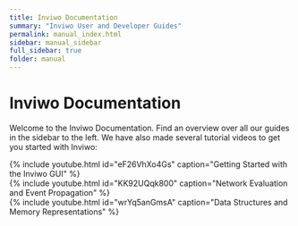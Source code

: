 ```yaml
---
title: Inviwo Documentation
summary: "Inviwo User and Developer Guides"
permalink: manual_index.html
sidebar: manual_sidebar
full_sidebar: true
folder: manual
---
```


# Inviwo Documentation

Welcome to the Inviwo Documentation. Find an overview over all our guides in the sidebar to the left.
We have also made several tutorial videos to get you started with Inviwo:

<div class="row">
    <div class="col-lg-6 col-sm-12"> {% include youtube.html id="eF26VhXo4Gs" caption="Getting Started with the Inviwo GUI" %} </div>
    <div class="col-lg-6 col-sm-12"> {% include youtube.html id="KK92UQqk800" caption="Network Evaluation and Event Propagation" %} </div>
</div>
<div class="row">
    <div class="col-lg-6 col-sm-12"> {% include youtube.html id="wrYq5anGmsA" caption="Data Structures and Memory Representations" %} </div>
    <div class="col-lg-6 col-sm-12"> </div>
</div>
